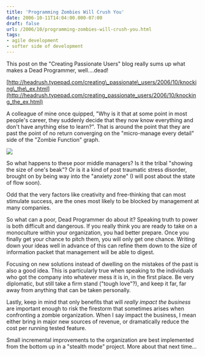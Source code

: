```yaml
---
title: 'Programming Zombies Will Crush You'
date: 2006-10-11T14:04:00.000-07:00
draft: false
url: /2006/10/programming-zombies-will-crush-you.html
tags: 
- agile development
- softer side of development
---
```


This post on the "Creating Passionate Users" blog really sums up what makes a Dead Programmer, well....dead!  
  
[http://headrush.typepad.com/creating\_passionate\_users/2006/10/knocking\_the\_ex.html](http://headrush.typepad.com/creating_passionate_users/2006/10/knocking_the_ex.html)  
  
A colleague of mine once quipped, "Why is it that at some point in most people's career, they suddenly decide that they now know everything and don't have anything else to learn?". That is around the point that they are past the point of no return converging on the "micro-manage every detail" side of the "Zombie Function" graph.  
  

![](http://headrush.typepad.com/photos/uncategorized/zombiefunction_2.jpg)  

So what happens to these poor middle managers? Is it the tribal "showing the size of one's beak"? Or is it a kind of post traumatic stress disorder, brought on by being way into the "anxiety zone" (I will post about the state of flow soon).

Odd that the very factors like creativity and free-thinking that can most stimulate success, are the ones most likely to be blocked by management at many companies.

So what can a poor, Dead Programmer do about it? Speaking truth to power is both difficult and dangerous. If you really think you are ready to take on a monoculture within your organization, you had better prepare. Once you finally get your chance to pitch them, you will only get one chance. Writing down your ideas well in advance of this can refine them down to the size of information packet that management will be able to digest.

Focusing on new solutions instead of dwelling on the mistakes of the past is also a good idea. This is particularly true when speaking to the individuals who got the company into whatever mess it is in, in the first place. Be very diplomatic, but still take a firm stand ("tough love"?), and keep it far, far away from anything that can be taken personally.

Lastly, keep in mind that only benefits that will _really impact the business_ are important enough to risk the firestorm that sometimes arises when confronting a zombie organization. When I say impact the business, I mean either bring in major new sources of revenue, or dramatically reduce the cost per running tested feature.

Small incremental improvements to the organization are best implemented from the bottom up in a "stealth mode" project. More about that next time...